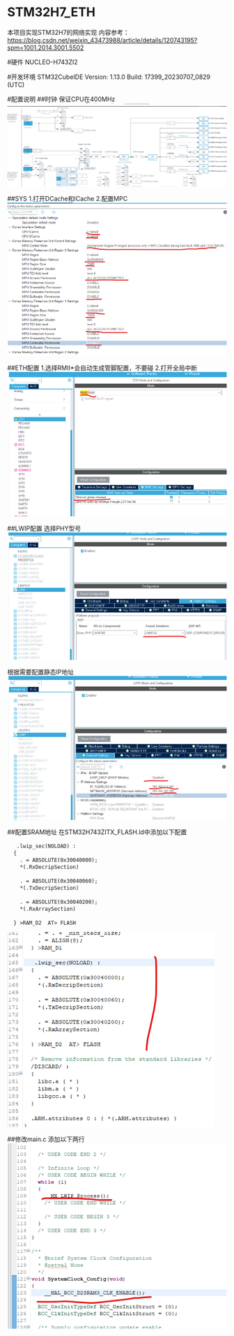 # STM32H7_ETH

本项目实现STM32H7的网络实现
内容参考：
https://blog.csdn.net/weixin_43473988/article/details/120743195?spm=1001.2014.3001.5502


#硬件
NUCLEO-H743ZI2

#开发环境
STM32CubeIDE
Version: 1.13.0
Build: 17399_20230707_0829 (UTC)

#配置说明
##时钟
保证CPU在400MHz
![](readme/clock.png)

##SYS
1.打开DCache和ICache
2.配置MPC
![](readme/sys.png)

##ETH配置
1.选择RMII*会自动生成管脚配置，不要碰
2.打开全局中断
![](readme/ETH.png)

##LWIP配置
选择PHY型号
![](readme/LWIP.png)

根据需要配置静态IP地址
![](readme/IP.png)

##配置SRAM地址
在STM32H743ZITX_FLASH.ld中添加以下配置
```
   .lwip_sec(NOLOAD) :
  {
    . = ABSOLUTE(0x30040000);
    *(.RxDecripSection)
    
    . = ABSOLUTE(0x30040060);
    *(.TxDecripSection)
    
    . = ABSOLUTE(0x30040200);
    *(.RxArraySection)
    
  } >RAM_D2  AT> FLASH
```
![](readme/SRAM.png)

##修改main.c
添加以下两行
![](readme/source.png)